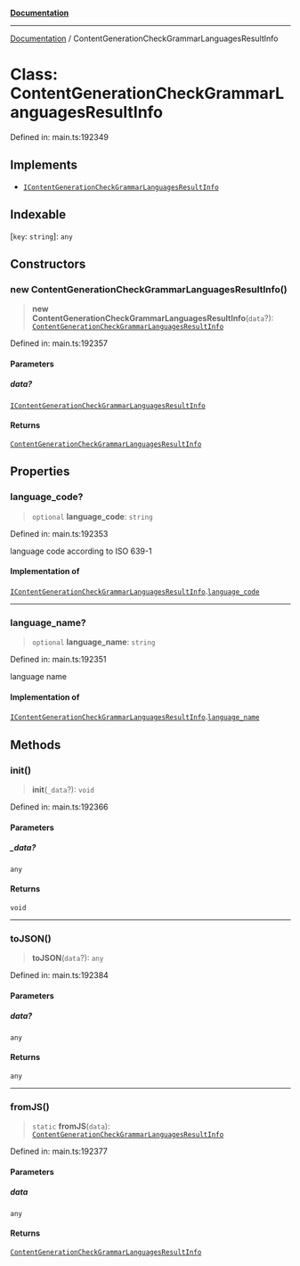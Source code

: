 [**Documentation**](../README.md)

***

[Documentation](../README.md) / ContentGenerationCheckGrammarLanguagesResultInfo

# Class: ContentGenerationCheckGrammarLanguagesResultInfo

Defined in: main.ts:192349

## Implements

- [`IContentGenerationCheckGrammarLanguagesResultInfo`](../interfaces/IContentGenerationCheckGrammarLanguagesResultInfo.md)

## Indexable

\[`key`: `string`\]: `any`

## Constructors

### new ContentGenerationCheckGrammarLanguagesResultInfo()

> **new ContentGenerationCheckGrammarLanguagesResultInfo**(`data`?): [`ContentGenerationCheckGrammarLanguagesResultInfo`](ContentGenerationCheckGrammarLanguagesResultInfo.md)

Defined in: main.ts:192357

#### Parameters

##### data?

[`IContentGenerationCheckGrammarLanguagesResultInfo`](../interfaces/IContentGenerationCheckGrammarLanguagesResultInfo.md)

#### Returns

[`ContentGenerationCheckGrammarLanguagesResultInfo`](ContentGenerationCheckGrammarLanguagesResultInfo.md)

## Properties

### language\_code?

> `optional` **language\_code**: `string`

Defined in: main.ts:192353

language code according to ISO 639-1

#### Implementation of

[`IContentGenerationCheckGrammarLanguagesResultInfo`](../interfaces/IContentGenerationCheckGrammarLanguagesResultInfo.md).[`language_code`](../interfaces/IContentGenerationCheckGrammarLanguagesResultInfo.md#language_code)

***

### language\_name?

> `optional` **language\_name**: `string`

Defined in: main.ts:192351

language name

#### Implementation of

[`IContentGenerationCheckGrammarLanguagesResultInfo`](../interfaces/IContentGenerationCheckGrammarLanguagesResultInfo.md).[`language_name`](../interfaces/IContentGenerationCheckGrammarLanguagesResultInfo.md#language_name)

## Methods

### init()

> **init**(`_data`?): `void`

Defined in: main.ts:192366

#### Parameters

##### \_data?

`any`

#### Returns

`void`

***

### toJSON()

> **toJSON**(`data`?): `any`

Defined in: main.ts:192384

#### Parameters

##### data?

`any`

#### Returns

`any`

***

### fromJS()

> `static` **fromJS**(`data`): [`ContentGenerationCheckGrammarLanguagesResultInfo`](ContentGenerationCheckGrammarLanguagesResultInfo.md)

Defined in: main.ts:192377

#### Parameters

##### data

`any`

#### Returns

[`ContentGenerationCheckGrammarLanguagesResultInfo`](ContentGenerationCheckGrammarLanguagesResultInfo.md)
